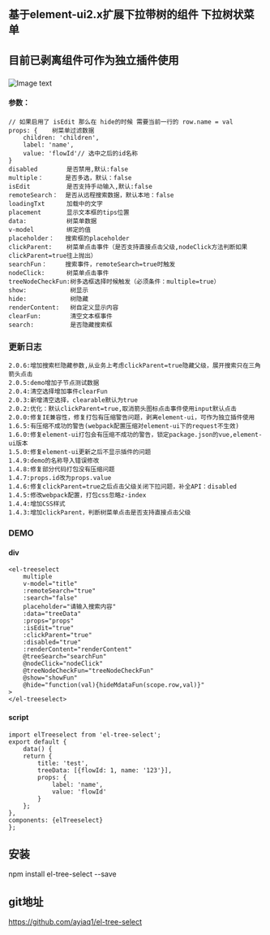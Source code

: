 ## 基于element-ui2.x扩展下拉带树的组件 下拉树状菜单
## 目前已剥离组件可作为独立插件使用

###
![Image text](https://github.com/ayiaq1/el-tree-select/raw/2.x/demo.jpg)

#### 参数：
    // 如果启用了 isEdit 那么在 hide的时候 需要当前一行的 row.name = val
    props: {    树菜单过滤数据
        children: 'children',
        label: 'name',
        value: 'flowId'// 选中之后的id名称
    }
    disabled        是否禁用,默认:false
    multiple：      是否多选，默认：false
    isEdit          是否支持手动输入,默认:false
    remoteSearch：  是否从远程搜索数据，默认本地：false
    loadingTxt      加载中的文字
    placement       显示文本框的tips位置
    data:           树菜单数据
    v-model         绑定的值
    placeholder：   搜索框的placeholder
    clickParent:    树菜单点击事件（是否支持直接点击父级,nodeClick方法判断如果clickParent=true往上抛出）
    searchFun：     搜索事件，remoteSearch=true时触发
    nodeClick:      树菜单点击事件
    treeNodeCheckFun:树多选框选择时候触发（必须条件：multiple=true）
    show:            树显示
    hide:            树隐藏
    renderContent:   树自定义显示内容
    clearFun:        清空文本框事件
    search:          是否隐藏搜索框

### 更新日志
    2.0.6:增加搜索栏隐藏参数,从业务上考虑clickParent=true隐藏父级，展开搜索只在三角箭头点击
    2.0.5:demo增加子节点测试数据
    2.0.4:清空选择增加事件clearFun
    2.0.3:新增清空选择，clearable默认为true
    2.0.2:优化：默认clickParent=true,取消箭头图标点击事件使用input默认点击
    2.0.0:修复IE兼容性，修复打包有压缩警告问题，剥离element-ui，可作为独立插件使用
    1.6.5:有压缩不成功的警告(webpack配置压缩对element-ui下的request不生效)
    1.6.0:修复element-ui打包会有压缩不成功的警告，锁定package.json的vue,element-ui版本
    1.5.0:修复element-ui更新之后不显示插件的问题
    1.4.9:demo的名称导入错误修改
    1.4.8:修复部分代码打包没有压缩问题
    1.4.7:props.id改为props.value
    1.4.6:修复clickParent=true之后点击父级关闭下拉问题，补全API：disabled
    1.4.5:修改webpack配置，打包css忽略z-index
    1.4.4:增加CSS样式
    1.4.3:增加clickParent，判断树菜单点击是否支持直接点击父级

### DEMO
#### div
    <el-treeselect
        multiple
        v-model="title"
        :remoteSearch="true"
        :search="false"
        placeholder="请输入搜索内容"
        :data="treeData"
        :props="props"
        :isEdit="true"
        :clickParent="true"
        :disabled="true"
        :renderContent="renderContent"
        @treeSearch="searchFun"
        @nodeClick="nodeClick"
        @treeNodeCheckFun="treeNodeCheckFun"
        @show="showFun"
        @hide="function(val){hideMdataFun(scope.row,val)}"
    >
    </el-treeselect>


#### script

    import elTreeselect from 'el-tree-select';
    export default {
        data() {
        return {
            title: 'test',
            treeData: [{flowId: 1, name: '123'}],
            props: {
                label: 'name',
                value: 'flowId'
            }
        };
    },
    components: {elTreeselect}
    };


## 安装

npm install el-tree-select --save

## git地址
https://github.com/ayiaq1/el-tree-select

